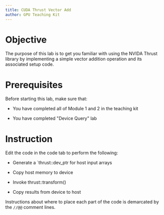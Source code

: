 ```yaml
---
title: CUDA Thrust Vector Add
author: GPU Teaching Kit
---
```


# Objective

The purpose of this lab is to get you familiar with using the NVIDA Thrust library by implementing a simple vector addition operation and its associated setup code.

# Prerequisites

Before starting this lab, make sure that:

* You have completed all of Module 1 and 2 in the teaching kit

* You have completed "Device Query" lab


# Instruction

Edit the code in the code tab to perform the following:

* Generate a `thrust::dev_ptr<float> for host input arrays

* Copy host memory to device

* Invoke thrust::transform()

* Copy results from device to host

Instructions about where to place each part of the code is
demarcated by the `//@@` comment lines.

